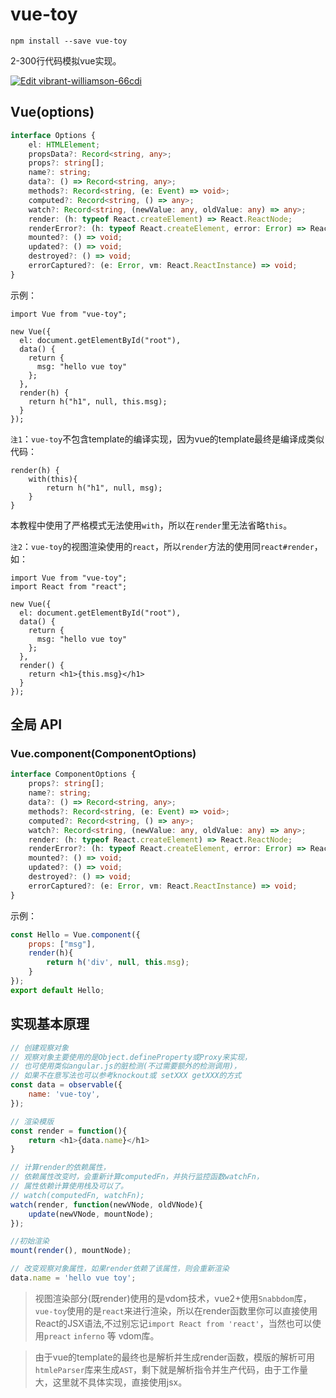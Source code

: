 # vue-toy

```
npm install --save vue-toy
```

2-300行代码模拟vue实现。

[![Edit vibrant-williamson-66cdi](https://codesandbox.io/static/img/play-codesandbox.svg)](https://codesandbox.io/s/vibrant-williamson-66cdi?fontsize=14&hidenavigation=1&theme=dark)


## Vue(options)
```ts
interface Options {
    el: HTMLElement;
	propsData?: Record<string, any>;
	props?: string[];
	name?: string;
	data?: () => Record<string, any>;
	methods?: Record<string, (e: Event) => void>;
	computed?: Record<string, () => any>;
	watch?: Record<string, (newValue: any, oldValue: any) => any>;
	render: (h: typeof React.createElement) => React.ReactNode;
	renderError?: (h: typeof React.createElement, error: Error) => React.ReactNode;
	mounted?: () => void;
	updated?: () => void;
	destroyed?: () => void;
	errorCaptured?: (e: Error, vm: React.ReactInstance) => void;
}
```

示例：
```
import Vue from "vue-toy";

new Vue({
  el: document.getElementById("root"),
  data() {
    return {
      msg: "hello vue toy"
    };
  },
  render(h) {
    return h("h1", null, this.msg);
  }
});

```

`注1`：`vue-toy`不包含template的编译实现，因为vue的template最终是编译成类似代码：
```
render(h) {
    with(this){
        return h("h1", null, msg);
    }
}
```
本教程中使用了严格模式无法使用`with`，所以在`render`里无法省略`this`。

`注2`：`vue-toy`的视图渲染使用的`react`，所以`render`方法的使用同`react#render`，如：
```
import Vue from "vue-toy";
import React from "react";

new Vue({
  el: document.getElementById("root"),
  data() {
    return {
      msg: "hello vue toy"
    };
  },
  render() {
    return <h1>{this.msg}</h1>
  }
});
```

## 全局 API

### Vue.component(ComponentOptions)
```ts
interface ComponentOptions {
	props?: string[];
	name?: string;
	data?: () => Record<string, any>;
	methods?: Record<string, (e: Event) => void>;
	computed?: Record<string, () => any>;
	watch?: Record<string, (newValue: any, oldValue: any) => any>;
	render: (h: typeof React.createElement) => React.ReactNode;
	renderError?: (h: typeof React.createElement, error: Error) => React.ReactNode;
	mounted?: () => void;
	updated?: () => void;
	destroyed?: () => void;
	errorCaptured?: (e: Error, vm: React.ReactInstance) => void;
}
```

示例：
```js
const Hello = Vue.component({
    props: ["msg"],
    render(h){
        return h('div', null, this.msg);
    }
});
export default Hello;
```

## 实现基本原理

```js
// 创建观察对象
// 观察对象主要使用的是Object.defineProperty或Proxy来实现，
// 也可使用类似angular.js的脏检测(不过需要额外的检测调用)，
// 如果不在意写法也可以参考knockout或 setXXX getXXX的方式
const data = observable({
    name: 'vue-toy',
});

// 渲染模版
const render = function(){
    return <h1>{data.name}</h1>
}

// 计算render的依赖属性，
// 依赖属性改变时，会重新计算computedFn，并执行监控函数watchFn，
// 属性依赖计算使用栈及可以了。
// watch(computedFn, watchFn);
watch(render, function(newVNode, oldVNode){
    update(newVNode, mountNode);
});

//初始渲染
mount(render(), mountNode);

// 改变观察对象属性，如果render依赖了该属性，则会重新渲染
data.name = 'hello vue toy';
```

> 视图渲染部分(既render)使用的是vdom技术，vue2+使用`Snabbdom`库，`vue-toy`使用的是`react`来进行渲染，所以在render函数里你可以直接使用React的JSX语法,不过别忘记`import React from 'react'`，当然也可以使用`preact` `inferno` 等 vdom库。

> 由于vue的template的最终也是解析并生成render函数，模版的解析可用`htmleParser`库来生成`AST`，剩下就是解析指令并生产代码，由于工作量大，这里就不具体实现，直接使用jsx。

